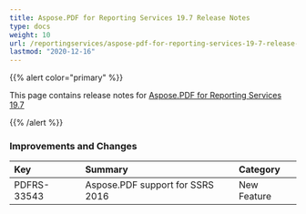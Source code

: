 ```yaml
---
title: Aspose.PDF for Reporting Services 19.7 Release Notes
type: docs
weight: 10
url: /reportingservices/aspose-pdf-for-reporting-services-19-7-release-notes/
lastmod: "2020-12-16"
---
```


{{% alert color="primary" %}}

This page contains release notes for [Aspose.PDF for Reporting Services 19.7](https://downloads.aspose.com/pdf/reportingservices/new-releases/aspose.pdf-for-reporting-services-19.7.0/)

{{% /alert %}}
### **Improvements and Changes**

|**Key**|**Summary**|**Category**|
| :- | :- | :- |
|PDFRS-33543|Aspose.PDF support for SSRS 2016|New Feature|

